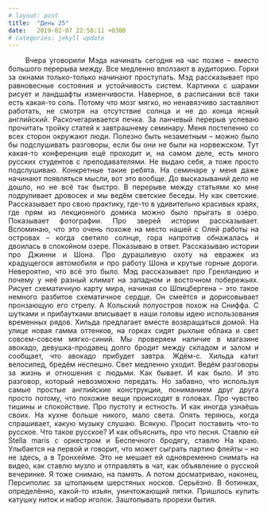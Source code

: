 ```yaml
---
# layout: post
title:  "День 25"
date:   2019-02-07 22:58:11 +0300
# categories: jekyll update
---
```


<div style="text-align: justify">
&nbsp;&nbsp;&nbsp;&nbsp;
Вчера уговорили Мэда начинать сегодня на час позже – вместо большого перерыва между. Все медленно вползают в аудиторию. Горки за окнами только-только начинают проступать. Мэд рассказывает про равновесные состояния и устойчивость систем. Картинки с шарами рисует и ландшафты изменчивости. Наверное, в расписании всё таки есть какая-то соль. Потому что мозг мягко, но ненавязчиво заставляют работать, не смотря на отсутствие солнца и не до конца ясный английский. Раскочегаривается печка. За ланчевый перерыв успеваю прочитать тройку статей к завтрашнему семинару. Меня постепенно со всех сторон окружают люди. Полезно быть незаметным – можно было бы подслушивать разговоры, если бы они не были на норвежском. Тут какая-то конференция ещё проходит и, на самом деле, есть много русских студентов с преподавателями. Не выдаю себя, а тоже просто подслушиваю. Конкретные такие ребята. На семинаре у меня даже начинают появляться мысли, вот это вообще. До высказываний дело не дошло, но не всё так быстро. В перерыве между статьями ко мне подруливает дровосек и мы ведём светские беседы. Ну как светские. Рассказывает про свою практику, где-то в удивительно красивых краях, где прям из лекционного домика можно было прыгать в озеро. Показывает фотографии. Про зверей истории рассказывает. Вспоминаю, что это очень похоже на место нашей с Олей работы на островах – когда светило солнце, гора напротив обнажалась и двоилась в спокойном озере. Показываю в ответ. Рассказываю истории про Джинни и Шона. Про дурашливую охоту на евражек из крадущегося автомобиля и про работу Шона и крутые горные дороги. Невероятно, что всё это было. Мэд рассказывает про Гренландию и почему у неё разный климат на западном и восточном побережьях. Рисует схематичную карту мира, начиная со Шпицбергена – это такое немного разбитое схематичное сердце. Он смеётся и дорисовывает пронзающую его стрелу. А Кольский полуостров похож на Сниффа. С шутками и прибаутками вписывает в наши головы идею использования временных рядов. Хильда предлагает вместе возвращаться домой. На улице новая гамма оттенков, на горках сидят рыхлые облака и свет совсем-совсем мягко-синий. Мы проверяем наличие в магазине авокадо, девушка-продавец долго бродит между складом и залом и сообщает, что авокадо прибудет завтра. Ждём-с. Хильда катит велосипед, бредём неспешно. Свет медленно уходит. Ведём разговоры за жизнь и отношения с людьми. Как бывает. И как было. И это разговор, который невозможно передать. Но забавно, что используя самые простые английские конструкции, пониманием друг друга просто потому, что похожие вещи происходят в головах. Про чувство тишины и спокойствие. Про пустоту и естность. И как иногда узнаёшь своих. На кухне больше никого, мало света. Опять теряюсь, когда спрашивает, какую музыку слушаю. Всякую. Просит поставить что-то русское. Что такое русское? И как объяснить, про что песня. Ставлю ей Stella maris с оркестром и Беспечного бродягу, ставлю На краю. Улыбается на первой и говорит, что может сыграть партию флейты – но не здесь, а в Тронхейме. Это не мешает ей одновременно снимать на видео, как ставлю музло и отправлять в чат, как объявление о русской вечеринке. Я тоже снимаю, на память. А потом досматриваю, наконец, Персиполис за штопаньем шерстяных носков. Серьёзно. В ботинках, определённо, какой-то изьян, уничтожающий пятки. Пришлось купить катушку ниток и набор иголок. Заштопывать прорехи бытия.
</div>

<div class="container">
  <div class="image-gallery">
    <div class="column">
      <div class="image-item">
        <img src="{{site.baseurl}}/assets/images/121.png" alt="" />
        <div class="overlay"><span></span></div>
      </div>
      <div class="image-item">
        <img src="{{site.baseurl}}/assets/images/123.png" alt="" />
        <div class="overlay"><span></span></div>
      </div>
    </div>
    <div class="column">
      <div class="image-item">
        <img src="{{site.baseurl}}/assets/images/122.png" alt="" />
        <div class="overlay"><span></span></div>
      </div>
    </div>
  </div>
</div>

